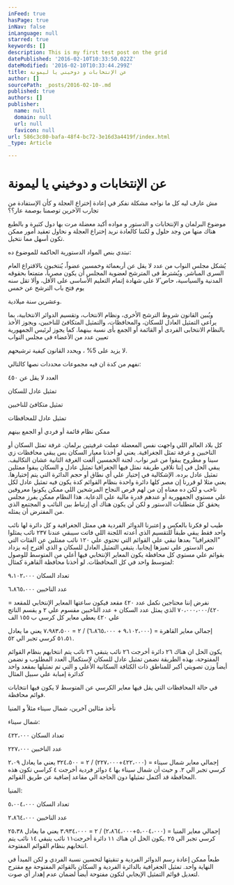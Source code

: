 ```yaml
---
inFeed: true
hasPage: true
inNav: false
inLanguage: null
starred: true
keywords: []
description: This is my first test post on the grid
datePublished: '2016-02-10T10:33:50.022Z'
dateModified: '2016-02-10T10:33:44.299Z'
title: عن الإنتخابات و دوخيني يا ليمونة
author: []
sourcePath: _posts/2016-02-10-.md
published: true
authors: []
publisher:
  name: null
  domain: null
  url: null
  favicon: null
url: 586c3c80-bafa-48f4-bc72-3e16d3a4419f/index.html
_type: Article

---
```

# عن الإنتخابات و دوخيني يا ليمونة

مش عارف ليه كل ما نواجه مشكلة نفكر في إعادة إختراع العجلة و كأن الإستفادة من تجارب الآخرين توصمنا بوصمة عار؟؟

موضوع البرلمان و الإنتخابات و الدستور و مواده أكيد معضلة مرت بها دول كثيرة و بالطبع هناك منها من وجد حلول و لكننا كالعادة نريد إختراع العجلة و نحاول تعقيد أمور ممكن تكون أسهل مما نتخيل.

نبتدي بنص المواد الدستورية الحاكمة للموضوع ده:

يُشكل مجلس النواب من عدد لا يقل عن أربعمائة وخمسين عضواً، يُنتخبون بالاقتراع العام السرى المباشر. ويُشترط فى المترشح لعضوية المجلس أن يكون مصرياً، متمتعا بحقوقه المدنية والسياسية، حاص ًلا على شهادة إتمام التعليم الأساسى على الأقل، وألا تقل سنه يوم فتح باب الترشح عن خمس

وعشرين سنة ميلادية.

ويُبين القانون شروط الترشح الأخرى، ونظام الانتخاب، وتقسيم الدوائر الانتخابية، بما يراعى التمثيل العادل للسكان، والمحافظات، والتمثيل المتكافئ للناخبين، ويجوز الأخذ بالنظام الانتخابى الفردى أو القائمة أو الجمع بأى نسبة بينهما. كما يجوز لرئيس الجمهورية تعيين عدد من الأعضاء فى مجلس النواب

لا يزيد على 5% ، ويحدد القانون كيفية ترشيحهم.

نفهم من كدة ان فيه مجموعات محددات نصها كالتالي:

العدد لا يقل عن ٤٥٠

تمثيل عادل للسكان

تمثيل متكافئ للناخبين

تمثيل عادل للمحافظات

ممكن نظام قائمة أو فردي أو الجمع بينهم

كل بلاد العالم اللي واجهت نفس المعضلة عملت غرفيتين برلمان. غرفة تمثل السكان أو الناخبين و غرفة تمثل الجغرافية. يعني لو أخذنا معيار السكان بس يبقي محافظات زي سينا و مطروح يبقوا من غير نواب. لجنة الخمسين ألغت الغرفة الثانية عشان التكاليف. يبقي الحل في إننا نلاقي طريقة نمثل فيها الجغرافيا تمثيل عادل و السكان يبقوا ممثلين تمثيل عادل برده. الإشكالية في إختيار علي أي نطاق أو حجم الدائرة التي يتم إختيارها. يعني مثلا لو قررنا إن مصر كلها دائرة واحدة بنظام القوائم كدة يكون فيه تمثيل عادل لكل ناخب و لكن ده معناه إن من لهم فرص النجاح المرشحين اللي ممكن يكونوا معروفين علي مستوي الجمهورية أو عندهم قدرة مالية علي الدعاية. هذا النظام ممكن يفرز مجلس يحقق كل متطلبات الدستور و لكن لن يكون هناك أي إرتباط بين النائب و المجتمع الذي من المفترض أن يمثله.

طيب لو فكرنا بالعكس و إعتبرنا الدوائر الفردية هي ممثل الجغرافية و كل دائرة لها نائب واحد فقط يبقي طبقاً للتقسيم الذي أعدته اللجنة اللي فاتت سيبقي عندنا ٢٣٧ نائب يمثلوا "الجغرافيا" بعدها نبقي علي القوائم التي تحتوي علي ١٢٠ نائب ممثلين عن الفئات التي نص الدستور علي تميزها إيجابيا. يتبقي التمثيل العادل للسكان و الذي أقترح إنه يزداد بقوائم علي مستوي كل محافظة يكون المعاير الإنتخابي فيها أعلي من المتوسط للوصول لمتوسط واحد في كل المحافظات. لو أخذنا محافظة القاهرة كمثال:

تعداد السكان ٩،١٠٢،٠٠٠

عدد الناخبين ٦،٨٦٥،٠٠٠

نفرض إننا محتاجين نكمل عدد ٤٢٠ مقعد فيكون ساعتها المعاير الإنتخابي للمقعد = ٧٠،٠٠٠،٠٠٠/٤٢٠ الذي يمثل عدد السكان + عدد الناخبين مقسوم علي ٢ و يقسم الناتج علي ٤٢٠ يعطي معاير كل كرسي ب ١٥٥ الف

إجمالي معاير القاهرة = (٩،١٠٢،٠٠٠ + ٦،٨٦٥،٠٠٠) / ٢ = ٧،٩٨٣،٥٠٠ يعني ما يعادل ٥١،٥١ كرسي تجبر الي ٥٢. 

يكون الحل ان هناك ٢٦ دائرة أخرجت ٢٦ نائب يتبقي ٢٦ نائب يتم انتخابهم بنظام القوائم المفتوحة، بهذه الطريقة نضمن تمثيل عادل للسكان لإستكمال العدد المطلوب و نضمن أيضاً وزن تصويتي أكبر للمناطق ذات الكثافة السكانية الأعلي و التي تم تمثيلها بمقعد واحد كدائرة إمبابة علي سبيل المثال

في حالة المحافظات التي يقل فيها معاير الكرسي عن المتوسط لا يكون فيها انتخابات قوائم محافظة.

نأخذ مثالين آخرين، شمال سيناء مثلاً و المنيا

شمال سيناء:

تعداد السكان ٤٢٢،٠٠٠

عدد الناخبين ٢٢٧،٠٠٠

إجمالي معاير شمال سيناء = (٤٢٢،٠٠٠+٢٢٧،٠٠٠) / ٢ = ٣٢٤،٥٠٠ يعني ما يعادل ٢،٠٩ كرسي تجبر الي ٢. و حيث أن شمال سيناء بها ٤ دوائر فردية أخرجت ٤ كراسي تكون هذه المحافظة قد أكتمل تمثيلها دون الحاجة الي مقاعد إضافية عن طريق القوائم.

المنيا:

تعداد السكان ٥،٠٠٤،٠٠٠

عدد الناخبين ٢،٨٦٤،٠٠٠

إجمالي معاير المنيا = (٥،٠٠٤،٠٠٠+٢،٨٦٤،٠٠٠) / ٢ = ٣،٩٣٤،٠٠٠ يعني ما يعادل ٢٥،٣٨ كرسي تجبر الي ٢٥ .يكون الحل ان هناك ١١ دائرة أخرجت١١ نائب يتبقي ١٤ نائب يتم انتخابهم بنظام القوائم المفتوحة.

طبعاً ممكن إعادة رسم الدوائر الفردية و تنقيتها لتحسين نسبة الفردي و لكن المبدأ في النهاية واحد. تمثيل الجغرافية بالدائرة الفردية و السكان بالقوائم المفتوحة مع مقترح لتعديل قوائم التمثيل الإيجابي لتكون مفتوحة أيضاً لضمان عدم إهدار أي صوت.